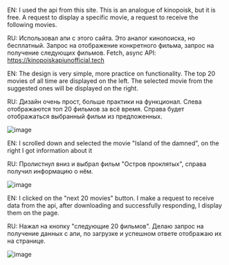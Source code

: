 EN: I used the api from this site. This is an analogue of kinopoisk, but it is free. A request to display a specific movie, a request to receive the following movies.

RU: Использовал апи с этого сайта. Это аналог кинопоиска, но бесплатный. Запрос на отображение конкретного фильма, запрос на получение следующих фильмов.
Fetch, async
API: https://kinopoiskapiunofficial.tech

EN: The design is very simple, more practice on functionality. The top 20 movies of all time are displayed on the left. The selected movie from the suggested ones will be displayed on the right.

RU: Дизайн очень прост, больше практики на функционал. Слева отображаются топ 20 фильмов за всё время. Справа будет отображаться выбранный фильм из предложенных.

![image](https://github.com/NikWither/onlineCinema/assets/74288513/16d21adb-4e31-44b1-b1a7-cb54170b6ce8)

EN: I scrolled down and selected the movie "Island of the damned", on the right I got information about it

RU: Пролистнул вниз и выбрал фильм "Остров проклятых", справа получил информацию о нём.

![image](https://github.com/NikWither/onlineCinema/assets/74288513/66a6035f-f204-43e0-bfee-21b610e11bdc)

EN: I clicked on the "next 20 movies" button. I make a request to receive data from the api, after downloading and successfully responding, I display them on the page.

RU: Нажал на кнопку "следующие 20 фильмов". Делаю запрос на получение данных с апи, по загрузке и успешном ответе отображаю их на странице.

![image](https://github.com/NikWither/onlineCinema/assets/74288513/63104edf-937e-4bdb-89c6-33f7c008224e)
